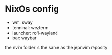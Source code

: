 # NixOs config

- wm: sway
- terminal: wezterm
- launcher: rofi-wayland
- bar: waybar

the nvim folder is the same as the jepnvim reposity

